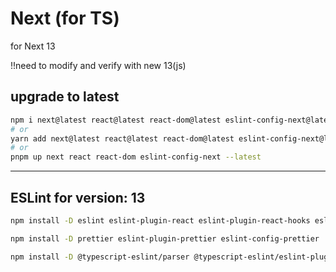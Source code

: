 # Next (for TS)

for Next 13

!!need to modify and verify with new 13(js)

## upgrade to latest

```sh
npm i next@latest react@latest react-dom@latest eslint-config-next@latest
# or
yarn add next@latest react@latest react-dom@latest eslint-config-next@latest
# or
pnpm up next react react-dom eslint-config-next --latest
```

---

## ESLint for version: 13

```sh
npm install -D eslint eslint-plugin-react eslint-plugin-react-hooks eslint-plugin-jsx-a11y eslint-plugin-import
```

```sh
npm install -D prettier eslint-plugin-prettier eslint-config-prettier
```

```sh
npm install -D @typescript-eslint/parser @typescript-eslint/eslint-plugin
```
